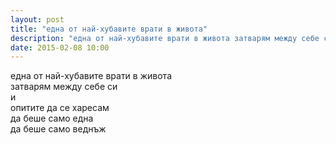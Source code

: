 ```yaml
---
layout: post
title: "една от най-хубавите врати в живота"
description: "една от най-хубавите врати в живота затварям между себе си и опитите да се харесам да беше само една да беше само веднъж"
date: 2015-02-08 10:00
---
```

една от най-хубавите врати в живота   
затварям между себе си  
и  
опитите да се харесам  
да беше само една  
да беше само веднъж